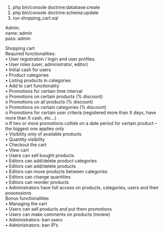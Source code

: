 1. php bin/console doctrine:database:create  
2. php bin/console doctrine:schema:update  
3. run shopping_cart.sql  

Admin:  
name: admin  
pass: admin  

Shopping cart  
Required functionalities:  
•	User registration / login and user profiles.  
•	User roles (user, administrator, editor)  
•	Initial cash for users  
•	Product categories  
•	Listing products in categories  
•	Add to cart functionality  
•	Promotions for certain time interval  
o	Promotions on certain products (% discount)  
o	Promotions on all products (% discount)  
o	Promotions on certain categories (% discount)  
o	Promotions for certain user criteria (registered more than X days, have more than X cash, etc…)  
o	If two or more promotions collide on a date period for certain product – the biggest one applies only  
•	Visibility only of available products  
•	Quantity visibility  
•	Checkout the cart  
•	View cart  
•	Users can sell bought products  
•	Editors can add/delete product categories  
•	Editors can add/delete products  
•	Editors can move products between categories  
•	Editors can change quantities  
•	Editors can reorder products  
•	Administrators have full access on products, categories, users and their possessions  
Bonus functionalities  
•	Managing the cart  
•	Users can sell products and put them promotions  
•	Users can make comments on products (review)  
•	Administrators: ban users  
•	Administrators: ban IP’s  
